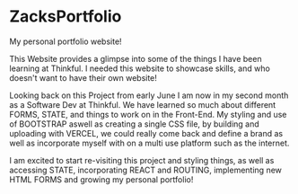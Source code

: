 # ZacksPortfolio
My personal portfolio website!

This Website provides a glimpse into some of the things I have been learning at Thinkful.
I needed this website to showcase skills, and who doesn't want to have their own website!

Looking back on this Project from early June I am now in my second month as a Software Dev at Thinkful. We have learned so much about different FORMS, STATE, and things to work on in the Front-End. My styling and use of BOOTSTRAP aswell as creating a single CSS file, by building and uploading with VERCEL, we could really come back and define a brand as well as incorporate myself with on a multi use platform such as the internet.

I am excited to start re-visiting this project and styling things, as well as accessing STATE, incorporating REACT and ROUTING, implementing new HTML FORMS and growing my personal portfolio!
